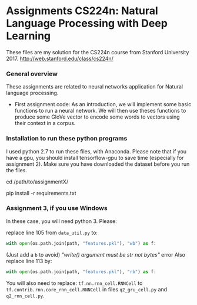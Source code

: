 # Assignments CS224n: Natural Language Processing with Deep Learning


These files are my solution for the CS224n course from Stanford University 2017.
http://web.stanford.edu/class/cs224n/


### General overview

These assignments are related to neural networks application for Natural language processing.

  * First assignment code: As an introduction, we will implement some basic functions to run a neural network. We will then use theses functions to produce some GloVe vector to encode some words to vectors using their context in a corpus.

### Installation to run these python programs

I used python 2.7 to run these files, with Anaconda.
Please note that if you have a gpu, you should install tensorflow-gpu to save time (especially for assignment 2). Make sure you have downloaded the dataset before you run the files.

cd /path/to/assignmentX/

pip install -r requirements.txt


### Assignment 3, if you use Windows
In these case, you will need python 3. Please:

replace line 105 from `data_util.py` to:
```python
with open(os.path.join(path, "features.pkl"), "wb") as f:
```
(Just add a `b` to avoid) _"write() argument must be str not bytes"_ error
Also replace line 113 by:
```python
with open(os.path.join(path, "features.pkl"), "rb") as f:
```
You will also need to replace:
`tf.nn.rnn_cell.RNNCell`
to
`tf.contrib.rnn.core_rnn_cell.RNNCell`
in files `q2_gru_cell.py` and `q2_rnn_cell.py`.
